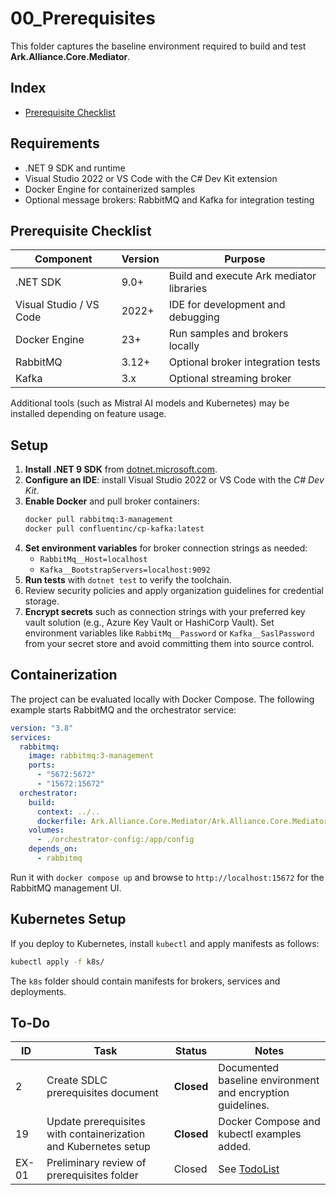 # 00_Prerequisites

This folder captures the baseline environment required to build and test **Ark.Alliance.Core.Mediator**.

## Index
- [Prerequisite Checklist](#prerequisite-checklist)

## Requirements
- .NET 9 SDK and runtime
- Visual Studio 2022 or VS Code with the C# Dev Kit extension
- Docker Engine for containerized samples
- Optional message brokers: RabbitMQ and Kafka for integration testing

## Prerequisite Checklist

| Component | Version | Purpose |
|-----------|---------|---------|
| .NET SDK  | 9.0+    | Build and execute Ark mediator libraries |
| Visual Studio / VS Code | 2022+ | IDE for development and debugging |
| Docker Engine | 23+ | Run samples and brokers locally |
| RabbitMQ | 3.12+ | Optional broker integration tests |
| Kafka | 3.x | Optional streaming broker |

Additional tools (such as Mistral AI models and Kubernetes) may be installed depending on feature usage.

## Setup
1. **Install .NET 9 SDK** from [dotnet.microsoft.com](https://dotnet.microsoft.com/).
2. **Configure an IDE**: install Visual Studio 2022 or VS Code with the *C# Dev Kit*.
3. **Enable Docker** and pull broker containers:
   ```bash
   docker pull rabbitmq:3-management
   docker pull confluentinc/cp-kafka:latest
   ```
4. **Set environment variables** for broker connection strings as needed:
   - `RabbitMq__Host=localhost`
   - `Kafka__BootstrapServers=localhost:9092`
5. **Run tests** with `dotnet test` to verify the toolchain.
6. Review security policies and apply organization guidelines for credential storage.
7. **Encrypt secrets** such as connection strings with your preferred key vault
   solution (e.g., Azure Key Vault or HashiCorp Vault). Set environment variables
   like `RabbitMq__Password` or `Kafka__SaslPassword` from your secret store and
   avoid committing them into source control.

## Containerization

The project can be evaluated locally with Docker Compose. The following example
starts RabbitMQ and the orchestrator service:

```yaml
version: "3.8"
services:
  rabbitmq:
    image: rabbitmq:3-management
    ports:
      - "5672:5672"
      - "15672:15672"
  orchestrator:
    build:
      context: ../..
      dockerfile: Ark.Alliance.Core.Mediator/Ark.Alliance.Core.Mediator.Services.Orchestrator/Dockerfile
    volumes:
      - ./orchestrator-config:/app/config
    depends_on:
      - rabbitmq
```

Run it with `docker compose up` and browse to `http://localhost:15672` for the
RabbitMQ management UI.

## Kubernetes Setup

If you deploy to Kubernetes, install `kubectl` and apply manifests as follows:

```bash
kubectl apply -f k8s/
```

The `k8s` folder should contain manifests for brokers, services and deployments.

## To-Do

| ID | Task | Status | Notes |
|----|------|--------|-------|
| 2 | Create SDLC prerequisites document | **Closed** | Documented baseline environment and encryption guidelines. |
| 19 | Update prerequisites with containerization and Kubernetes setup | **Closed** | Docker Compose and kubectl examples added. |
| EX-01 | Preliminary review of prerequisites folder | Closed | See [TodoList](../TodoList.md) |
